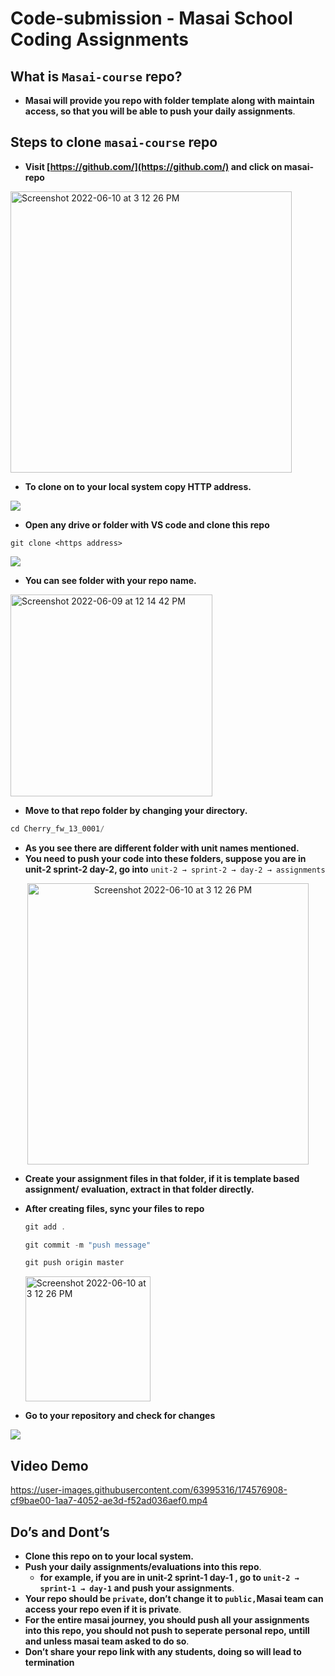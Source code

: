 # Code-submission - Masai School Coding Assignments



## What is `Masai-course` repo?

- **Masai will provide you repo with folder template along with maintain access, so that you will be able to push your daily assignments**.

## Steps to clone `masai-course` repo


-  **Visit [https://github.com/](https://github.com/) and click on masai-repo**

<img width="450" alt="Screenshot 2022-06-10 at 3 12 26 PM" src="https://user-images.githubusercontent.com/63995316/173038757-a2295ee0-872c-47cb-8ace-68dd7c1016b4.png">



- **To clone on to your local system copy HTTP address.**

![](https://i.imgur.com/crLGnXE.png)


- **Open any drive or folder with VS code and clone this repo**

```
git clone <https address>
```

![](https://i.imgur.com/AexaZv7.png)


- **You can see folder with your repo name.**
<p >
<img width="323" alt="Screenshot 2022-06-09 at 12 14 42 PM" src="https://user-images.githubusercontent.com/63995316/173042002-36f552df-06a5-4758-bd19-cc001bf251a1.png">


</p>





- **Move to that repo folder by changing your directory.**

```jsx
cd Cherry_fw_13_0001/
```

- **As you see there are different folder with unit names mentioned.**
- **You need to push your code into these folders, suppose you are in unit-2 sprint-2 day-2, go into** `unit-2 → sprint-2 → day-2 → assignments`

<p align="center">
<img height="450" center width="450" alt="Screenshot 2022-06-10 at 3 12 26 PM" src="https://i.imgur.com/dzNPep6.png">

</p>



- **Create your assignment files in that folder, if it is template based assignment/ evaluation, extract in that folder directly.**
- **After creating files, sync your files to repo**
    
    ```jsx
    git add .
    
    git commit -m "push message"
    
    git push origin master
    ```
    <img height="200"  alt="Screenshot 2022-06-10 at 3 12 26 PM" src="https://i.imgur.com/eueUSSl.png">





- **Go to your repository and check for changes**

![](https://i.imgur.com/N4gj8BW.png)

## Video Demo 



https://user-images.githubusercontent.com/63995316/174576908-cf9bae00-1aa7-4052-ae3d-f52ad036aef0.mp4



## Do’s and Dont’s

- **Clone this repo on to your local system.**
- **Push your daily assignments/evaluations into this repo**.
    - **for example, if you are in unit-2 sprint-1 day-1 , go to `unit-2 → sprint-1 → day-1` and push your assignments**.
- **Your repo should be `private`, don’t change it to `public,`Masai team can access your repo even if it is private**.
- **For the entire masai journey, you should push all your assignments into this repo, you should not push to  seperate personal repo, untill and unless masai team asked to do so**.
- **Don’t share your repo link with any students, doing so will lead to termination**
